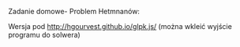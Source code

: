 Zadanie domowe- Problem Hetmnanów:

Wersja pod http://hgourvest.github.io/glpk.js/ (można wkleić wyjście programu do solwera)
